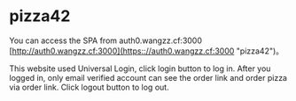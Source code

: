 # pizza42
You can access the SPA from 
auth0.wangzz.cf:3000
[http://auth0.wangzz.cf:3000](https:://auth0.wangzz.cf:3000 "pizza42")。

This website used Universal Login, click login button to log in.
After you logged in, only email verified account can see the order link and order pizza via order link.
Click logout button to log out.


